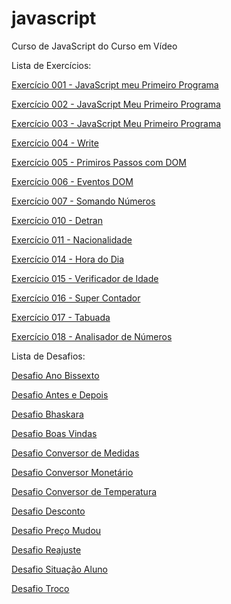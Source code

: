 # javascript
 Curso de JavaScript do Curso em Vídeo

 Lista de Exercícios:


<a href="https://paulafeltrin.github.io/javascript/estudos/exercicios/aula004/ex001.html">Exercício 001 - JavaScript meu Primeiro Programa</a>

<a href="https://paulafeltrin.github.io/javascript/estudos/exercicios/aula006/ex002.html">Exercício 002 - JavaScript Meu Primeiro Programa</a>

<a href="https://paulafeltrin.github.io/javascript/estudos/exercicios/aula006/ex003.html">Exercício 003 - JavaScript Meu Primeiro Programa</a>

<a href="https://paulafeltrin.github.io/javascript/estudos/exercicios/aula006/ex004.html">Exercício 004 - Write</a>

<a href="https://paulafeltrin.github.io/javascript/estudos/exercicios/aula006/ex005.html">Exercício 005 - Primiros Passos com DOM</a>

<a href="https://paulafeltrin.github.io/javascript/estudos/exercicios/aula010/ex006.html">Exercício 006 - Eventos DOM</a>

<a href="https://paulafeltrin.github.io/javascript/estudos/exercicios/aula010/ex007.html">Exercício 007 - Somando Números</a>

<a href="https://paulafeltrin.github.io/javascript/estudos/exercicios/aula011/ex010.html">Exercício 010 - Detran</a>

<a href="https://paulafeltrin.github.io/javascript/estudos/exercicios/aula011/ex011.html">Exercício 011 - Nacionalidade</a>

<a href="https://paulafeltrin.github.io/javascript/estudos/exercicios/aula012ex/ex014/modelo.html">Exercício 014 - Hora do Dia</a>

<a href="https://paulafeltrin.github.io/javascript/estudos/exercicios/aula012ex/ex015/modelo.html">Exercício 015 - Verificador de Idade</a>

<a href="https://paulafeltrin.github.io/javascript/estudos/exercicios/aula014ex/ex016/modelo.html">Exercício 016 - Super Contador</a>

<a href="https://paulafeltrin.github.io/javascript/estudos/exercicios/aula014ex/ex017/modelo.html">Exercício 017 - Tabuada</a>

<a href="https://paulafeltrin.github.io/javascript/estudos/exercicios/aula016ex/ex018/modelo.html">Exercício 018 - Analisador de Números</a>


 Lista de Desafios:

 
 <a href="https://paulafeltrin.github.io/javascript/estudos/desafios/ano-bissexto/modelo.html">Desafio Ano Bissexto</a>

 <a href="https://paulafeltrin.github.io/javascript/estudos/desafios/antes-e-depois/modelo.html">Desafio Antes e Depois</a>

 <a href="https://paulafeltrin.github.io/javascript/estudos/desafios/bhaskara/modelo.html">Desafio Bhaskara</a>

 <a href="https://paulafeltrin.github.io/javascript/estudos/desafios/boas-vindas/modelo.html">Desafio Boas Vindas</a>

 <a href="https://paulafeltrin.github.io/javascript/estudos/desafios/conversor-de-medidas/modelo.html">Desafio Conversor de Medidas</a>

 <a href="https://paulafeltrin.github.io/javascript/estudos/desafios/conversor-monetario/modelo.html">Desafio Conversor Monetário</a>

 <a href="https://paulafeltrin.github.io/javascript/estudos/desafios/conversor-temperatura/modelo.html">Desafio Conversor de Temperatura</a>

 <a href="https://paulafeltrin.github.io/javascript/estudos/desafios/desconto/modelo.html">Desafio Desconto</a>

 <a href="https://paulafeltrin.github.io/javascript/estudos/desafios/preco-mudou/modelo.html">Desafio Preço Mudou</a>

 <a href="https://paulafeltrin.github.io/javascript/estudos/desafios/reajuste/modelo.html">Desafio Reajuste</a>

 <a href="https://paulafeltrin.github.io/javascript/estudos/desafios/situacao-aluno/modelo.html">Desafio Situação Aluno</a>

 <a href="https://paulafeltrin.github.io/javascript/estudos/desafios/troco/modelo.html">Desafio Troco</a>

